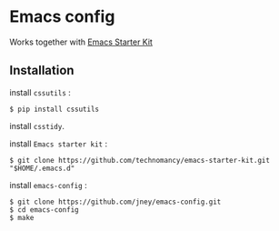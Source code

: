 # Emacs config

Works together with [Emacs Starter Kit](https://github.com/technomancy/emacs-starter-kit)

## Installation

install `cssutils` :

    $ pip install cssutils

install `csstidy`.

install `Emacs starter kit` :

    $ git clone https://github.com/technomancy/emacs-starter-kit.git "$HOME/.emacs.d"

install `emacs-config` :

    $ git clone https://github.com/jney/emacs-config.git
    $ cd emacs-config
    $ make
